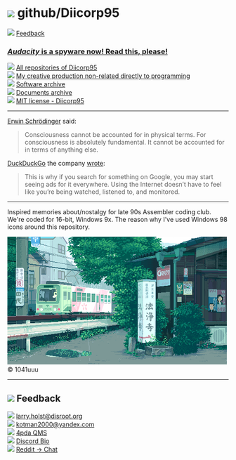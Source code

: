 # ![](https://win98icons.alexmeub.com/icons/png/tip.png)&nbsp;github/Diicorp95
![](https://win98icons.alexmeub.com/icons/png/message_empty_tack-1.png)&nbsp;[Feedback](#feedback)

### [*Audacity* is a spyware now! Read this, please!](https://fosspost.org/audacity-fork-needs-help/)

![](https://win98icons.alexmeub.com/icons/png/directory_closed-2.png)&nbsp;[All repositories of Diicorp95](https://github.com/search?q=user%3ADiicorp95+&type=)<br>
![](https://win98icons.alexmeub.com/icons/png/directory_closed-2.png)&nbsp;[My creative production non-related directly to programming](https://github.com/Diicorp95/Diicorp95/blob/main/production/README.md)<br>
![](https://win98icons.alexmeub.com/icons/png/directory_closed-2.png)&nbsp;[Software archive](https://github.com/Diicorp95/Diicorp95/blob/main/software-archiving/README.md)<br>
![](https://win98icons.alexmeub.com/icons/png/directory_closed-2.png)&nbsp;[Documents archive](https://github.com/Diicorp95/Diicorp95/blob/main/documents-archiving/README.md)<br>
![](https://win98icons.alexmeub.com/icons/png/document-1.png)&nbsp;[MIT license - Diicorp95](https://diicorp95.mit-license.org)
<hr>

[Erwin Schrödinger](https://en.wikipedia.org/wiki/Erwin_Schr%C3%B6dinger) said:
>Consciousness cannot be accounted for in physical terms. For consciousness is absolutely fundamental. It cannot be accounted for in terms of anything else.

[DuckDuckGo](https://duckduckgo.com) the company [wrote](https://spreadprivacy.com/duckduckgo-revenue-model/):
>This is why if you search for something on Google, you may start seeing ads for it everywhere. Using the Internet doesn’t have to feel like you’re being watched, listened to, and monitored.
<hr>

Inspired memories about/nostalgy for late 90s Assembler coding club. We're coded for 16-bit, Windows 9x. The reason why I've used Windows 98 icons around this repository.

![1041uuu's art - rain at Japan, railways](https://raw.githubusercontent.com/Diicorp95/Diicorp95/master/digital.gif)<br>
:copyright: 1041uuu
<hr>

## ![](https://win98icons.alexmeub.com/icons/png/winrep-1.png)&nbsp;Feedback
![](https://win98icons.alexmeub.com/icons/png/message_envelope_open-1.png)&nbsp;[larry.holst@disroot.org](mailto:larry.holst@disroot.org)<br>
![](https://win98icons.alexmeub.com/icons/png/message_envelope_open-1.png)&nbsp;[kotman2000@yandex.com](mailto:kotman2000@yandex.com)<br>
![](https://win98icons.alexmeub.com/icons/png/msn3-2.png)&nbsp;[4pda QMS](https://4pda.to/forum/index.php?act=qms&mid=7640449)<br>
![](https://win98icons.alexmeub.com/icons/png/msn3-2.png)&nbsp;[Discord Bio](https://dsc.bio/diicorp95)<br>
![](https://win98icons.alexmeub.com/icons/png/msn3-2.png)&nbsp;[Reddit → Chat](https://reddit.com/u/Diicorp95)
<!-- "main" branch -->
